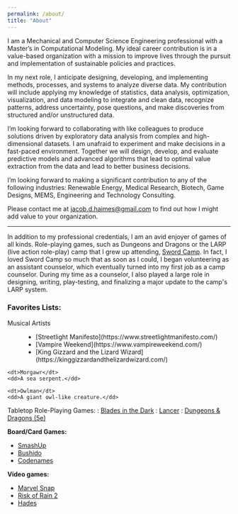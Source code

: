 ```yaml
---
permalink: /about/
title: "About"
---
```

I am a Mechanical and Computer Science Engineering professional with a Master’s in Computational Modeling. My ideal career contribution is in a value-based organization with a mission to improve lives through the pursuit and implementation of sustainable policies and practices. 

In my next role, I anticipate designing, developing, and implementing methods, processes, and systems to analyze diverse data. My contribution will include applying my knowledge of statistics, data analysis, optimization, visualization, and data modeling to integrate and clean data, recognize patterns, address uncertainty, pose questions, and make discoveries from structured and/or unstructured data. 

I’m looking forward to collaborating with like colleagues to produce solutions driven by exploratory data analysis from complex and high-dimensional datasets. I am unafraid to experiment and make decisions in a fast-paced environment. Together we will design, develop, and evaluate predictive models and advanced algorithms that lead to optimal value extraction from the data and lead to better business decisions.

I’m looking forward to making a significant contribution to any of the following industries: Renewable Energy, Medical Research, Biotech, Game Designs, MEMS, Engineering and Technology Consulting.

Please contact me at <jacob.d.haimes@gmail.com> to find out how I might add value to your organization.

---

In addition to my professional credentials, I am an avid enjoyer of games of all kinds. Role-playing games, such as Dungeons and Dragons or the LARP (live action role-play) camp that I grew up attending, [Sword Camp](https://swordcamp.com/). In fact, I loved Sword Camp so much that as soon as I could, I began volunteering as an assistant counselor, which eventually turned into my first job as a camp counselor. During my time as a counselor, I also played a large role in designing, writing, play-testing, and finalizing a major update to the camp's LARP system.

### Favorites Lists:
<dl>
    <dt>Musical Artists</dt>
    <dd>
      <ul>
        <li> [Streetlight Manifesto](https://www.streetlightmanifesto.com/) </li>
        <li> [Vampire Weekend](https://www.vampireweekend.com/) </li>
        <li> [King Gizzard and the Lizard Wizard](https://kinggizzardandthelizardwizard.com/) </li>
      </ul>
    </dd>
  
    <dt>Morgawr</dt>
    <dd>A sea serpent.</dd>

    <dt>Owlman</dt>
    <dd>A giant owl-like creature.</dd>
</dl>

Tabletop Role-Playing Games:
: [Blades in the Dark](https://bladesinthedark.com/greetings-scoundrel)
: [Lancer](https://massifpress.com/)
: [Dungeons & Dragons (5e)](https://dnd.wizards.com/)

**Board/Card Games:**
- [SmashUp](https://alderacstore.com/smash-up/)
- [Bushido](https://greyfoxgames.com/current-games/bushido/)
- [Codenames](https://codenamesgame.com/)

**Video games:**
- [Marvel Snap](https://www.marvelsnap.com/)
- [Risk of Rain 2](https://www.riskofrain.com/)
- [Hades](https://www.supergiantgames.com/games/hades/)

